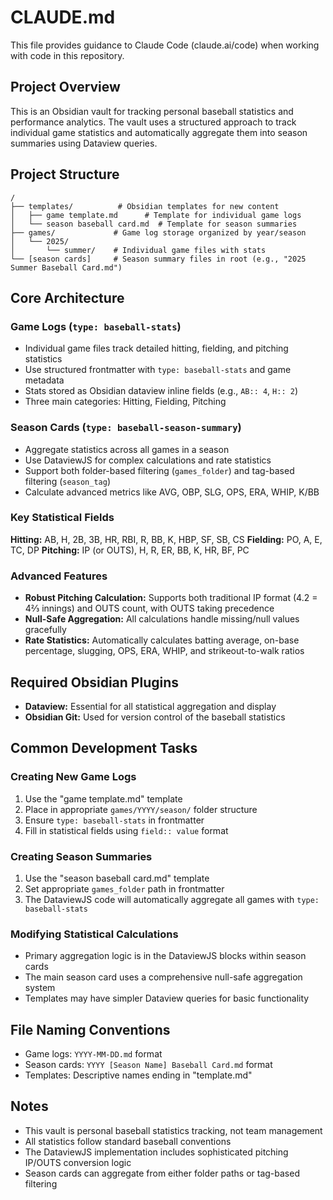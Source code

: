# CLAUDE.md

This file provides guidance to Claude Code (claude.ai/code) when working with code in this repository.

## Project Overview

This is an Obsidian vault for tracking personal baseball statistics and performance analytics. The vault uses a structured approach to track individual game statistics and automatically aggregate them into season summaries using Dataview queries.

## Project Structure

```
/
├── templates/          # Obsidian templates for new content
│   ├── game template.md      # Template for individual game logs
│   └── season baseball card.md  # Template for season summaries
├── games/             # Game log storage organized by year/season
│   └── 2025/
│       └── summer/    # Individual game files with stats
└── [season cards]     # Season summary files in root (e.g., "2025 Summer Baseball Card.md")
```

## Core Architecture

### Game Logs (`type: baseball-stats`)
- Individual game files track detailed hitting, fielding, and pitching statistics
- Use structured frontmatter with `type: baseball-stats` and game metadata
- Stats stored as Obsidian dataview inline fields (e.g., `AB:: 4`, `H:: 2`)
- Three main categories: Hitting, Fielding, Pitching

### Season Cards (`type: baseball-season-summary`)
- Aggregate statistics across all games in a season
- Use DataviewJS for complex calculations and rate statistics
- Support both folder-based filtering (`games_folder`) and tag-based filtering (`season_tag`)
- Calculate advanced metrics like AVG, OBP, SLG, OPS, ERA, WHIP, K/BB

### Key Statistical Fields

**Hitting:** AB, H, 2B, 3B, HR, RBI, R, BB, K, HBP, SF, SB, CS
**Fielding:** PO, A, E, TC, DP
**Pitching:** IP (or OUTS), H, R, ER, BB, K, HR, BF, PC

### Advanced Features

- **Robust Pitching Calculation:** Supports both traditional IP format (4.2 = 4⅔ innings) and OUTS count, with OUTS taking precedence
- **Null-Safe Aggregation:** All calculations handle missing/null values gracefully
- **Rate Statistics:** Automatically calculates batting average, on-base percentage, slugging, OPS, ERA, WHIP, and strikeout-to-walk ratios

## Required Obsidian Plugins

- **Dataview:** Essential for all statistical aggregation and display
- **Obsidian Git:** Used for version control of the baseball statistics

## Common Development Tasks

### Creating New Game Logs
1. Use the "game template.md" template
2. Place in appropriate `games/YYYY/season/` folder structure
3. Ensure `type: baseball-stats` in frontmatter
4. Fill in statistical fields using `field:: value` format

### Creating Season Summaries
1. Use the "season baseball card.md" template
2. Set appropriate `games_folder` path in frontmatter
3. The DataviewJS code will automatically aggregate all games with `type: baseball-stats`

### Modifying Statistical Calculations
- Primary aggregation logic is in the DataviewJS blocks within season cards
- The main season card uses a comprehensive null-safe aggregation system
- Templates may have simpler Dataview queries for basic functionality

## File Naming Conventions

- Game logs: `YYYY-MM-DD.md` format
- Season cards: `YYYY [Season Name] Baseball Card.md` format
- Templates: Descriptive names ending in "template.md"

## Notes

- This vault is personal baseball statistics tracking, not team management
- All statistics follow standard baseball conventions
- The DataviewJS implementation includes sophisticated pitching IP/OUTS conversion logic
- Season cards can aggregate from either folder paths or tag-based filtering